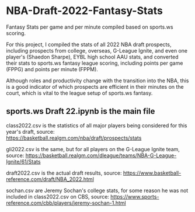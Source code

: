 # NBA-Draft-2022-Fantasy-Stats
Fantasy Stats per game and per minute compiled based on sports.ws scoring.

For this project, I compiled the stats of all 2022 NBA draft prospects, including prospects from college, overseas, G-League Ignite, and even one player's (Shaedon Sharpe), EYBL high school AAU stats,  and converted their stats to sports.ws fantasy league scoring, including points per game (FPPG) and points per minute (FPPM).

Although roles and productivity change with the transition into the NBA, this is a good indicator of which prospects are efficient in their minutes on the court, which is vital to the league setup of sports.ws fantasy. 

## sports.ws Draft 22.ipynb is the main file

class2022.csv is the statistics of all major players being considered for this year's draft, source: https://basketball.realgm.com/nba/draft/prospects/stats

gli2022.csv is the same, but for all players on the G-League Ignite team, source: 
https://basketball.realgm.com/dleague/teams/NBA-G-League-Ignite/61/Stats

draft2022.csv is the actual draft results, source: 
https://www.basketball-reference.com/draft/NBA_2022.html

sochan.csv are Jeremy Sochan's college stats, for some reason he was not included in class2022.csv on CBS, source: 
https://www.sports-reference.com/cbb/players/jeremy-sochan-1.html
